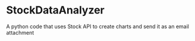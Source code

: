 # StockDataAnalyzer
A python code that uses Stock API to create charts and send it as an email attachment
